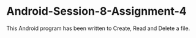 # Android-Session-8-Assignment-4
This Android program has been written to Create, Read and Delete a file.
